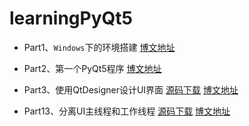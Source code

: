 # learningPyQt5

* Part1、`Windows`下的环境搭建  [博文地址](https://blog.xugaoxiang.com/python/pyqt5-env.html)

* Part2、第一个PyQt5程序  [博文地址](https://blog.xugaoxiang.com/python/hello-pyqt5.html)

* Part3、使用QtDesigner设计UI界面  [源码下载](part3_使用QtDesigner设计UI界面)  [博文地址](https://blog.xugaoxiang.com/python/pyqt5-designer.html)

* Part13、分离UI主线程和工作线程	[源码下载](part13_分离UI主线程和工作线程)		[博文地址](https://blog.xugaoxiang.com/python/pyqt5-no-responding.html)

